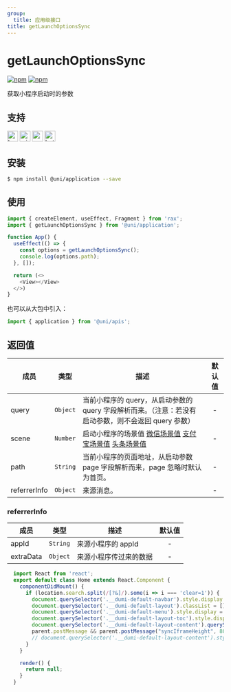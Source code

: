 ```yaml
---
group:
  title: 应用级接口
title: getLaunchOptionsSync
---
```


# getLaunchOptionsSync 

[![npm](https://img.shields.io/npm/v/@uni/application.svg)](https://www.npmjs.com/package/@uni/application)
[![npm](https://img.shields.io/npm/v/@uni/apis.svg)](https://www.npmjs.com/package/@uni/apis)

获取小程序启动时的参数

## 支持

<img alt="browser" src="https://gw.alicdn.com/tfs/TB1uYFobGSs3KVjSZPiXXcsiVXa-200-200.svg" width="25px" height="25px" title="h5" /> <img alt="miniApp" src="https://gw.alicdn.com/tfs/TB1bBpmbRCw3KVjSZFuXXcAOpXa-200-200.svg" width="25px" height="25px" title="阿里小程序" /> <img alt="wechatMiniprogram" src="https://img.alicdn.com/tfs/TB1slcYdxv1gK0jSZFFXXb0sXXa-200-200.svg" width="25px" height="25px" title="微信小程序"> <img alt="bytedanceMicroApp" src="https://gw.alicdn.com/tfs/TB1jFtVzO_1gK0jSZFqXXcpaXXa-200-200.svg" width="25px" height="25px" title="字节跳动小程序">

## 安装

```bash
$ npm install @uni/application --save
```

## 使用

```js
import { createElement, useEffect, Fragment } from 'rax';
import { getLaunchOptionsSync } from '@uni/application';

function App() {
  useEffect(() => {
    const options = getLaunchOptionsSync();
    console.log(options.path);
  }, []);

  return (<>
    <View></View>
  </>)
}
```
也可以从大包中引入：

```js
import { application } from '@uni/apis';
```
## 返回值

| 成员 | 类型     | 描述  | 默认值 |
| ---- | -------- | ----- | :----: |
| query  | `Object` | 当前小程序的 query，从启动参数的 query 字段解析而来。（注意：若没有启动参数，则不会返回 query 参数） |   -    |
| scene  | `Number` | 启动小程序的场景值 [微信场景值](https://developers.weixin.qq.com/miniprogram/dev/api/base/app/life-cycle/wx.getLaunchOptionsSync.html) [支付宝场景值](https://opendocs.alipay.com/mini/framework/scene) [头条场景值](https://microapp.bytedance.com/docs/zh-CN/mini-app/develop/framework/scene-value/) |   -    |
| path  | `String` | 当前小程序的页面地址，从启动参数 page 字段解析而来，page 忽略时默认为首页。 |   -    |
| referrerInfo  | `Object` | 来源消息。 |   -    |

### referrerInfo

| 成员 | 类型     | 描述  | 默认值 |
| ---- | -------- | ----- | :----: |
| appId  | `String` | 来源小程序的 appId |   -    |
| extraData  | `Object` | 来源小程序传过来的数据 |   -    |

```jsx | inline
  import React from 'react';
  export default class Home extends React.Component {
    componentDidMount() {
      if (location.search.split(/[?&]/).some(i => i === 'clear=1')) {
        document.querySelector('.__dumi-default-navbar').style.display = 'none';
        document.querySelector('.__dumi-default-layout').classList = [];
        document.querySelector('.__dumi-default-menu').style.display = 'none';
        document.querySelector('.__dumi-default-layout-toc').style.display = 'none';
        document.querySelector('.__dumi-default-layout-content').querySelector('.markdown').querySelector('h1').style.marginTop = 0;
        parent.postMessage && parent.postMessage("syncIframeHeight", 800, '*'); // 800 即页面实际高度
        // document.querySelector('.__dumi-default-layout-content').style.padding = '50px 100px';
      }
    }

    render() {
      return null;
    }
  }
```
